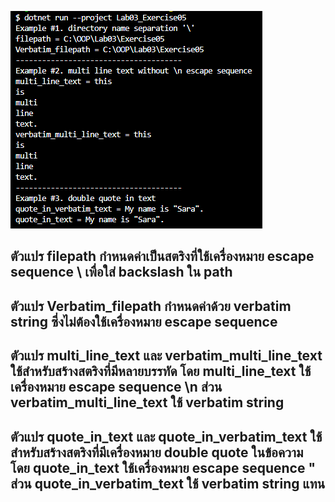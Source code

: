 ![alt text](image-4.png)

## ตัวแปร filepath กำหนดค่าเป็นสตริงที่ใช้เครื่องหมาย escape sequence \ เพื่อใส่ backslash ใน path
## ตัวแปร Verbatim_filepath กำหนดค่าด้วย verbatim string ซึ่งไม่ต้องใช้เครื่องหมาย escape sequence
## ตัวแปร multi_line_text และ verbatim_multi_line_text ใช้สำหรับสร้างสตริงที่มีหลายบรรทัด โดย multi_line_text ใช้เครื่องหมาย escape sequence \n ส่วน verbatim_multi_line_text ใช้ verbatim string
## ตัวแปร quote_in_text และ quote_in_verbatim_text ใช้สำหรับสร้างสตริงที่มีเครื่องหมาย double quote ในข้อความ โดย quote_in_text ใช้เครื่องหมาย escape sequence \" ส่วน quote_in_verbatim_text ใช้ verbatim string แทน